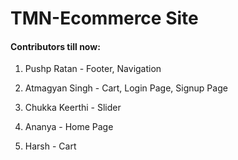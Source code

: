 # TMN-Ecommerce Site

#### Contributors till now:

1. Pushp Ratan - Footer, Navigation

2. Atmagyan Singh - Cart, Login Page, Signup Page

3. Chukka Keerthi - Slider

4. Ananya - Home Page

5. Harsh - Cart
